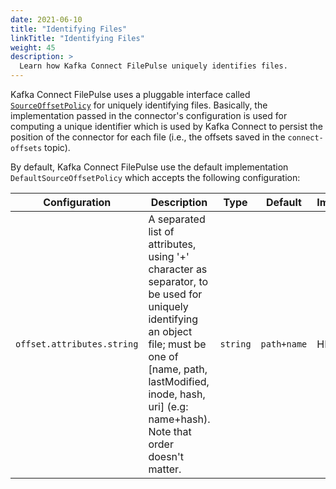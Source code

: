 ```yaml
---
date: 2021-06-10
title: "Identifying Files"
linkTitle: "Identifying Files"
weight: 45
description: >
  Learn how Kafka Connect FilePulse uniquely identifies files.
---
```


Kafka Connect FilePulse uses a pluggable interface called [`SourceOffsetPolicy`](https://github.com/streamthoughts/kafka-connect-file-pulse/blob/master/connect-file-pulse-api/src/main/java/io/streamthoughts/kafka/connect/filepulse/source/SourceOffsetPolicy.java) for 
uniquely identifying files. Basically, the implementation passed in the connector's configuration is used for computing a unique identifier which is
used by Kafka Connect to persist the position of the connector for each file (i.e., the offsets saved in the `connect-offsets` topic).

By default, Kafka Connect FilePulse use the default implementation `DefaultSourceOffsetPolicy` which accepts the following configuration: 

| Configuration |   Description |   Type    |   Default |   Importance  |
| --------------| --------------|-----------| --------- | ------------- |
| `offset.attributes.string` | A separated list of attributes, using '+' character as separator, to be used for uniquely identifying an object file; must be one of [name, path, lastModified, inode, hash, uri] (e.g: name+hash). Note that order doesn't matter. | `string` | `path+name` | HIGH |
